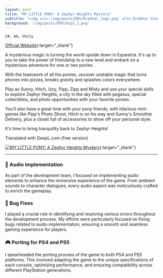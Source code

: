 ```yaml
---
layout: post
title: "MY LITTLE PONY: A Zephyr Heights Mystery"
subtitle: "<img src='/img/posts/DDV/Drakhar_logo.png' alt='Drakhar Studio Logo' style='vertical-align: middle;'> Drakhar Studio"
background: '/img/posts/PDV/mlp2_2.png'
---
```


`C#, AA, Unity`

[Official Website](https://outrightgames.com/games/my-little-pony-a-zephyr-heights-mystery/){:target="_blank"}

A mysterious magic is turning the world upside down in Equestria. It's up to you to take the power of friendship to a new level and embark on a mysterious adventure for one or two ponies.

With the teamwork of all the ponies, uncover unstable magic that turns phones into pizzas, breaks gravity and splashes colors everywhere.

Play as Sunny, Hitch, Izzy, Pipp, Zipp and Misty and use your special skills to explore Zephyr Heights, a city in the sky filled with pegasus, special collectibles, and photo opportunities with your favorite ponies.

You'll also have a great time with your pony friends, with hilarious mini-games like Pipp's Photo Shoot, Hitch is on his way and Sunny's Smoothie Delivery, plus a closet full of accessories to show off your personal style.

It's time to bring tranquility back to Zephyr Heights!

Translated with DeepL.com (free version)


[![MY LITTLE PONY: A Zephyr Heights Mystery](https://img.youtube.com/vi/rfJf13A4Uak/0.jpg)](https://www.youtube.com/watch?v=rfJf13A4Uak){:target="_blank"}

---

### 🎵 Audio Implementation

As part of the development team, I focused on implementing audio elements to enhance the immersive experience of the game. From ambient sounds to character dialogues, every audio aspect was meticulously crafted to enrich the gameplay.

### 🐛 Bug Fixes

I played a crucial role in identifying and resolving various errors throughout the development process. My efforts were particularly focused on fixing bugs related to audio implementation, ensuring a smooth and seamless gaming experience for players.

### 🎮 Porting for PS4 and PS5

I spearheaded the porting process of the game to both PS4 and PS5 platforms. This involved adapting the game to the unique specifications of each console, optimizing performance, and ensuring compatibility across different PlayStation generations.